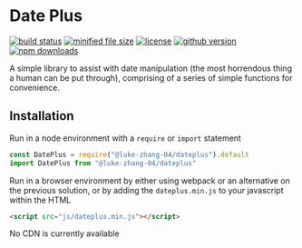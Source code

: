 # Date Plus

<p>
    <a href="https://github.com/Luke-zhang-04/date-plus/actions?query=workflow%3A%22Node.js+CI%22"><img src="https://img.shields.io/github/workflow/status/luke-zhang-04/date-plus/Node.js CI" alt="build status"/></a>
    <a href="https://github.com/Luke-zhang-04/date-plus/blob/master/dist/dateplus.min.js"><img src="https://img.shields.io/github/size/luke-zhang-04/date-plus/dist/dateplus.min.js?label=dateplus.min.js" alt="minified file size"/></a>
    <a href="https://github.com/Luke-zhang-04/date-plus/blob/master/LICENSE"><img src="https://img.shields.io/github/license/luke-zhang-04/date-plus" alt="license"/></a>
    <a href="https://www.npmjs.com/package/@luke-zhang-04/dateplus"><img src="https://img.shields.io/github/v/release/luke-zhang-04/date-plus?include_prereleases" alt="github version"></a>
    <a href="https://www.npmjs.com/package/@luke-zhang-04/dateplus"><img src="https://img.shields.io/npm/dt/@luke-zhang-04/dateplus" alt="npm downloads"/></a>
</p>

A simple library to assist with date manipulation (the most horrendous thing a human can be put through), comprising of a series of simple functions for convenience.

## Installation
Run in a node environment with a `require` or `import` statement
```js
const DatePlus = require("@luke-zhang-04/dateplus").default
import DatePlus from "@luke-zhang-04/dateplus"
```

Run in a browser environment by either using webpack or an alternative on the previous solution, or by adding the `dateplus.min.js` to your javascript within the HTML
```html
<script src="js/dateplus.min.js"></script>
```

No CDN is currently available
